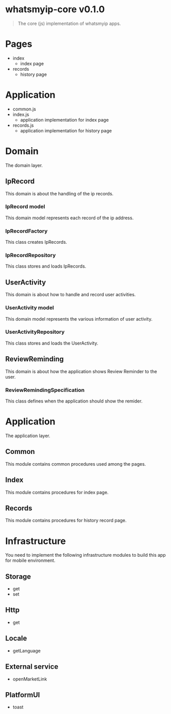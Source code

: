 # whatsmyip-core v0.1.0

> The core (js) implementation of whatsmyip apps.

# Pages

- index
  - index page
- records
  - history page

# Application
- common.js
- index.js
  - application implementation for index page
- records.js
  - application implementation for history page

# Domain

The domain layer.

## IpRecord

This domain is about the handling of the ip records.

### IpRecord model

This domain model represents each record of the ip address.

### IpRecordFactory

This class creates IpRecords.

### IpRecordRepository

This class stores and loads IpRecords.

## UserActivity

This domain is about how to handle and record user activities.

### UserActivity model

This domain model represents the various information of user activity.

### UserActivityRepository

This class stores and loads the UserActivity.

## ReviewReminding

This domain is about how the application shows Review Reminder to the user.

### ReviewRemindingSpecification

This class defines when the application should show the remider.

# Application

The application layer.

## Common

This module contains common procedures used among the pages.

## Index

This module contains procedures for index page.

## Records

This module contains procedures for history record page.

# Infrastructure

You need to implement the following infrastructure modules to build this app for mobile environment.

## Storage

- get
- set

## Http

- get

## Locale

- getLanguage

## External service

- openMarketLink

## PlatformUI

- toast
